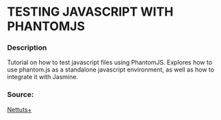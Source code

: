 # TESTING JAVASCRIPT WITH PHANTOMJS

### Description
Tutorial on how to test javascript files using PhantomJS. Explores how to use
phantom.js as a standalone javascript environment, as well as how to integrate
it with Jasmine.

### Source:
[Nettuts+](http://net.tutsplus.com/tutorials/javascript-ajax/testing-javascript-with-phantomjs/)
